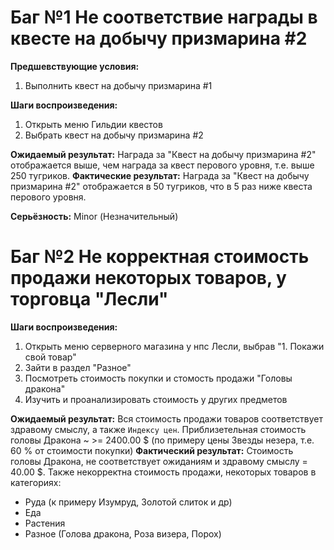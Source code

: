 # Баг №1 Не соответствие награды в квесте на добычу призмарина #2

__Предшевствующие условия:__ 
1. Выполнить квест на добычу призмарина #1

__Шаги воспроизведения:__
1. Открыть меню Гильдии квестов
2. Выбрать квест на добычу призмарина #2

__Ожидаемый результат:__ Награда за "Квест на добычу призмарина #2" отображается выше, чем награда за квест перового уровня, т.е. выше 250 тугриков.
__Фактические результат:__ Награда за "Квест на добычу призмарина #2" отображается в 50 тугриков, что в 5 раз ниже квеста перового уровня.

__Серьёзность:__ Minor (Незначительный)

# Баг №2 Не корректная стоимость продажи некоторых товаров, у торговца "Лесли"

__Шаги воспроизведения:__
1. Открыть меню серверного магазина у нпс Лесли, выбрав "1. Покажи свой товар"
2. Зайти в раздел "Разное"
3. Посмотреть стоимость покупки и стомость продажи "Головы дракона"
4. Изучить и проанализировать стоимость у других предметов

__Ожидаемый результат:__ Вся стоимость продажи товаров соответствует здравому смыслу, а также `Индексу цен`. Приблизетельная стоимость головы Дракона ~ >= 2400.00 $ (по примеру цены Звезды незера, т.е. 60 % от стоимости покупки)
__Фактический результат:__ Стоимость головы Дракона, не соответствует ожиданиям и здравому смыслу = 40.00 $. 
Также некорректна стоимость продажи, некоторых товаров в категориях:
- Руда (к примеру Изумруд, Золотой слиток и др)
- Еда
- Растения
- Разное (Голова дракона, Роза визера, Порох) 
